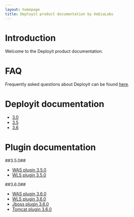 ```yaml
---
layout: homepage
title: Deployit product documentation by XebiaLabs
---
```


# Introduction #

Welcome to the Deployit product documentation.

# FAQ #

Frequently asked questions about Deployit can be found [here](faq).

# Deployit documentation #

* [3.0](/releases/3.0)
* [3.5](/releases/3.5)
* [3.6](/releases/3.6)

# Plugin documentation #

##3.5.0##
* [WAS plugin 3.5.0](/releases/was-plugin-3.5.0)
* [WLS plugin 3.5.0](/releases/wls-plugin-3.5.0)

##3.6.0##
* [WAS plugin 3.6.0](/releases/was-plugin-3.6.0)
* [WLS plugin 3.6.0](/releases/wls-plugin-3.6.0)
* [Jboss plugin 3.6.0](/releases/jboss-plugin-3.6.0)
* [Tomcat plugin 3.6.0](/releases/tomcat-plugin-3.6.0)

